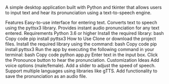 A simple desktop application built with Python and tkinter that allows users to input text and hear its pronunciation using a text-to-speech engine.

Features
Easy-to-use interface for entering text.
Converts text to speech using the pyttsx3 library.
Provides instant audio pronunciation for any text entered.
Requirements
Python 3.6 or higher
Install the required library:
bash
Copy code
pip install pyttsx3
How to Use
Clone or download the project files.
Install the required library using the command:
bash
Copy code
pip install pyttsx3
Run the app by executing the following command in your terminal:
bash
Copy code
python app.py
Enter text in the input box.
Click the Pronounce button to hear the pronunciation.
Customization Ideas
Add voice options (male/female).
Add a slider to adjust the speed of speech.
Support multiple languages using libraries like gTTS.
Add functionality to save the pronunciation as an audio file.
